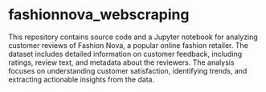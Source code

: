 # fashionnova_webscraping

This repository contains source code and a Jupyter notebook for analyzing customer reviews of Fashion Nova, a popular online fashion retailer. The dataset includes detailed information on customer feedback, including ratings, review text, and metadata about the reviewers. The analysis focuses on understanding customer satisfaction, identifying trends, and extracting actionable insights from the data.

